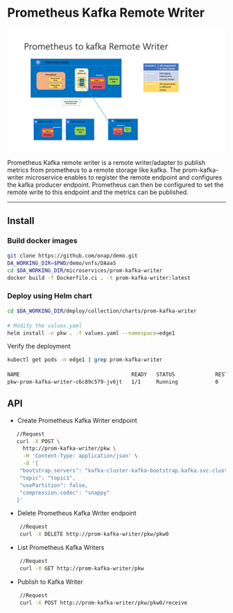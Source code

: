 # Prometheus Kafka Remote Writer

![Architecture Diagram](./diagram.png)

Prometheus Kafka remote writer is a remote writer/adapter to publish metrics from prometheus to a remote storage like kafka.
The prom-kafka-writer microservice enables to register the remote endpoint and configures the kafka producer endpoint. 
Prometheus can then be configured to set the remote write to this endpoint and the metrics can be published.

----
## Install
### Build docker images
```bash
git clone https://github.com/onap/demo.git
DA_WORKING_DIR=$PWD/demo/vnfs/DAaaS
cd $DA_WORKING_DIR/microservices/prom-kafka-writer
docker build -f Dockerfile.ci . -t prom-kafka-writer:latest
```
### Deploy using Helm chart
```bash
cd $DA_WORKING_DIR/deploy/collection/charts/prom-kafka-writer

# Modify the values.yaml
helm install -n pkw . -f values.yaml --namespace=edge1
```
Verify the deployment
```bash
kubectl get pods -n edge1 | grep prom-kafka-writer

NAME                                    READY   STATUS             RESTARTS   AGE
pkw-prom-kafka-writer-c6c89c579-jv6jt   1/1     Running            0          11m
```

## API
* Create Prometheus Kafka Writer endpoint

```bash
   //Request
   curl -X POST \
     http://prom-kafka-writer/pkw \
     -H 'Content-Type: application/json' \
     -d '{
    "bootstrap.servers": "kafka-cluster-kafka-bootstrap.kafka.svc.cluster.local:9091",
    "topic": "topic1",
    "usePartition": false,
    "compression.codec": "snappy"
   }'
```

* Delete Prometheus Kafka Writer endpoint
          
```bash
    //Request
    curl -X DELETE http://prom-kafka-writer/pkw/pkw0
```

* List Prometheus Kafka Writers
```bash
    //Request
    curl -X GET http://prom-kafka-writer/pkw
```

* Publish to Kafka Writer
```bash
    //Request
    curl -X POST http://prom-kafka-writer/pkw/pkw0/receive
```
